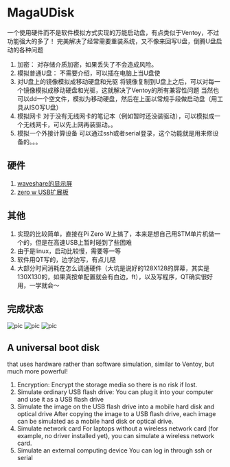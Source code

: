 # MagaUDisk
一个使用硬件而不是软件模拟方式实现的万能启动盘，有点类似于Ventoy，不过功能强大的多了！
完美解决了经常需要重装系统，又不像来回写U盘，倒腾U盘启动的各种问题
1. 加密：
   对存储介质加密，如果丢失了不会造成风险。
2. 模拟普通U盘：
   不需要介绍，可以插在电脑上当U盘使
3. 对U盘上的镜像模拟成移动硬盘和光驱
   将镜像复制到U盘上之后，可以对每一个镜像模拟成移动硬盘和光驱，这就解决了Ventoy的所有兼容性问题
   当然也可以dd一个空文件，模拟为移动硬盘，然后在上面以常规手段做启动盘（用工具从ISO写U盘）
5. 模拟网卡
   对于没有无线网卡的笔记本（例如暂时还没装驱动），可以模拟成一个无线网卡，可以先上网再装驱动。。
6. 模拟一个外接计算设备
   可以通过ssh或者serial登录，这个功能就是用来修设备的。。。

## 硬件
1. [waveshare的显示屏](https://www.waveshare.net/shop/1.3inch-LCD-HAT.htm)
2. [zero w USB扩展板](https://www.1688.com/huo/detail-678778501887.html?spm=a262i4.9164788.zhaohuo-list-offerlist.7.db0c6712fqvtJX)

## 其他
1. 实现的比较简单，直接在Pi Zero W上搞了，本来是想自己用STM单片机做一个的，但是在高速USB上暂时碰到了些困难
2. 由于是linux，启动比较慢，需要等一等
3. 软件用QT写的，边学边写，有点儿糙
4. 大部分时间消耗在怎么调通硬件（大坑是说好的128X128的屏幕，其实是130X130的，如果真按单配置就会有白边，ft），以及写程序，QT确实很好用，一学就会～

## 完成状态
![pic](https://github.com/sTeeLM/MegaUDisk/blob/main/pics/cover.jpg)
![pic](https://github.com/sTeeLM/MegaUDisk/blob/main/pics/pic1.jpg)
![pic](https://github.com/sTeeLM/MegaUDisk/blob/main/pics/pic2.jpg)

## A universal boot disk 
that uses hardware rather than software simulation, similar to Ventoy, but much more powerful!
1. Encryption:
   Encrypt the storage media so there is no risk if lost.
2. Simulate ordinary USB flash drive:
   You can plug it into your computer and use it as a USB flash drive
3. Simulate the image on the USB flash drive into a mobile hard disk and optical drive
   After copying the image to a USB flash drive, each image can be simulated as a mobile hard disk or optical drive.
4. Simulate network card
   For laptops without a wireless network card (for example, no driver installed yet), you can simulate a wireless network card.
6. Simulate an external computing device
   You can log in through ssh or serial

